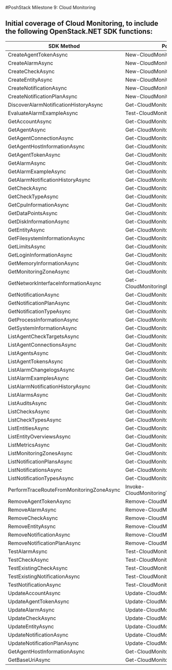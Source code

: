 #PoshStack Milestone 9: Cloud Monitoring

## Initial coverage of Cloud Monitoring, to include the following OpenStack.NET SDK functions:

| SDK Method                               | PoshStack cmdlet                                   |
|------------------------------------------|----------------------------------------------------|
| CreateAgentTokenAsync                    | New-CloudMonitoringAgentToken                      |
| CreateAlarmAsync                         | New-CloudMonitoringAlarm                           |
| CreateCheckAsync                         | New-CloudMonitoringCheck                           |
| CreateEntityAsync                        | New-CloudMonitoringEntity                          |
| CreateNotificationAsync                  | New-CloudMonitoringNotification                    |
| CreateNotificationPlanAsync              | New-CloudMonitoringNotificationPlan                |
| DiscoverAlarmNotificationHistoryAsync    | Get-CloudMonitoringAlarmNotificationHistory        |
| EvaluateAlarmExampleAsync                | Test-CloudMonitoringAlarmExample                   |
| GetAccountAsync                          | Get-CloudMonitoringAccount                         |
| GetAgentAsync                            | Get-CloudMonitoringAgent                           |
| GetAgentConnectionAsync                  | Get-CloudMonitoringAgentConnection                 |
| GetAgentHostInformationAsync             | Get-CloudMonitoringAgentHostInformation            |
| GetAgentTokenAsync                       | Get-CloudMonitoringAgentToken                      |
| GetAlarmAsync                            | Get-CloudMonitoringAlarm                           |
| GetAlarmExampleAsync                     | Get-CloudMonitoringAlarmExample                    |
| GetAlarmNotificationHistoryAsync         | Get-CloudMonitoringAlarmNotificationHistory        |
| GetCheckAsync                            | Get-CloudMonitoringCheck                           |
| GetCheckTypeAsync                        | Get-CloudMonitoringCheckType                       |
| GetCpuInformationAsync                   | Get-CloudMonitoringCpuInformation                  |
| GetDataPointsAsync                       | Get-CloudMonitoringDataPoints                      |
| GetDiskInformationAsync                  | Get-CloudMonitoringDiskInformation                 |
| GetEntityAsync                           | Get-CloudMonitoringEntity                          |
| GetFilesystemInformationAsync            | Get-CloudMonitoringFileSystemInformation           |
| GetLimitsAsync                           | Get-CloudMonitoringLimits                          |
| GetLoginInformationAsync                 | Get-CloudMonitoringLoginInformation                |
| GetMemoryInformationAsync                | Get-CloudMonitoringMemoryInformation               |
| GetMonitoringZoneAsync                   | Get-CloudMonitoringMonitoringZone                  |
| GetNetworkInterfaceInformationAsync      | Get-CloudMonitoringNetworkInterfaceInformation     |
| GetNotificationAsync                     | Get-CloudMonitoringNotification                    |
| GetNotificationPlanAsync                 | Get-CloudMonitoringNotificationPlan                |
| GetNotificationTypeAsync                 | Get-CloudMonitoringNotificationType                |
| GetProcessInformationAsync               | Get-CloudMonitoringProcessInformation              |
| GetSystemInformationAsync                | Get-CloudMonitoringSystemInformation               |
| ListAgentCheckTargetsAsync               | Get-CloudMonitoringAgentCheckTargets               |
| ListAgentConnectionsAsync                | Get-CloudMonitoringAgentConnections                |
| ListAgentsAsync                          | Get-CloudMonitoringAgents                          |
| ListAgentTokensAsync                     | Get-CloudMonitoringAgentTokens                     |
| ListAlarmChangelogsAsync                 | Get-CloudMonitoringAlarmChangeLogs                 |
| ListAlarmExamplesAsync                   | Get-CloudMonitoringAlarmExamples                   |
| ListAlarmNotificationHistoryAsync        | Get-CloudMonitoringAlarmNotificationHistory        |
| ListAlarmsAsync                          | Get-CloudMonitoringAlarms                          |
| ListAuditsAsync                          | Get-CloudMonitoringAudits                          |
| ListChecksAsync                          | Get-CloudMonitoringChecks                          |
| ListCheckTypesAsync                      | Get-CloudMonitoringCheckTypes                      |
| ListEntitiesAsync                        | Get-CloudMonitoringEntities                        |
| ListEntityOverviewsAsync                 | Get-CloudMonitoringEntityOverviews                 |
| ListMetricsAsync                         | Get-CloudMonitoringMetrics                         |
| ListMonitoringZonesAsync                 | Get-CloudMonitoringMonitoringZones                 |
| ListNotificationPlansAsync               | Get-CloudMonitoringNotificationPlans               |
| ListNotificationsAsync                   | Get-CloudMonitoringNotifications                   |
| ListNotificationTypesAsync               | Get-CloudMonitoringNotificationTypes               |
| PerformTraceRouteFromMonitoringZoneAsync | Invoke-CloudMonitoringTraceRouteFromMonitoringZone |
| RemoveAgentTokenAsync                    | Remove-CloudMonitoringAgentToken                   |
| RemoveAlarmAsync                         | Remove-CloudMonitoringAlarm                        |
| RemoveCheckAsync                         | Remove-CloudMonitoringCheck                        |
| RemoveEntityAsync                        | Remove-CloudMonitoringEntity                       |
| RemoveNotificationAsync                  | Remove-CloudMonitoringNotification                 |
| RemoveNotificationPlanAsync              | Remove-CloudMonitoringNotificationPlan             |
| TestAlarmAsync                           | Test-CloudMonitoringAlarm                          |
| TestCheckAsync                           | Test-CloudMonitoringCheck                          |
| TestExistingCheckAsync                   | Test-CloudMonitoringExistingCheck                  |
| TestExistingNotificationAsync            | Test-CloudMonitoringExistingNotification           |
| TestNotificationAsync                    | Test-CloudMonitoringNotification                   |
| UpdateAccountAsync                       | Update-CloudMonitoringAccount                      |
| UpdateAgentTokenAsync                    | Update-CloudMonitoringAgentToken                   |
| UpdateAlarmAsync                         | Update-CloudMonitoringAlarm                        |
| UpdateCheckAsync                         | Update-CloudMonitoringCheck                        |
| UpdateEntityAsync                        | Update-CloudMonitoringEntity                       |
| UpdateNotificationAsync                  | Update-CloudMonitoringNotification                 |
| UpdateNotificationPlanAsync              | Update-CloudMonitoringNotificationPlan             |
| GetAgentHostInformationAsync             | Get-CloudMonitoringAgentHostInformation            |
| GetBaseUriAsync                          | Get-CloudMonitoringBaseUri                         |
